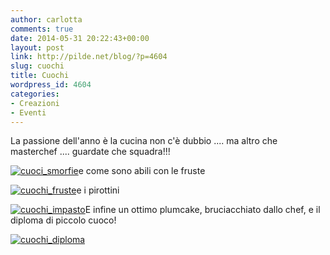 ```yaml
---
author: carlotta
comments: true
date: 2014-05-31 20:22:43+00:00
layout: post
link: http://pilde.net/blog/?p=4604
slug: cuochi
title: Cuochi
wordpress_id: 4604
categories:
- Creazioni
- Eventi
---
```


La passione dell'anno è la cucina non c'è dubbio .... ma altro che masterchef .... guardate che squadra!!!

[![cuoci_smorfie](http://pilde.net/blog/wp-content/uploads/2014/06/cuoci_smorfie.jpg)](http://pilde.net/blog/wp-content/uploads/2014/06/cuoci_smorfie.jpg)e come sono abili con le fruste

[![cuochi_fruste](http://pilde.net/blog/wp-content/uploads/2014/06/cuochi_fruste.jpg)](http://pilde.net/blog/wp-content/uploads/2014/06/cuochi_fruste.jpg)e i pirottini

[![cuochi_impasto](http://pilde.net/blog/wp-content/uploads/2014/06/cuochi_impasto.jpg)](http://pilde.net/blog/wp-content/uploads/2014/06/cuochi_impasto.jpg)E infine un ottimo plumcake, bruciacchiato dallo chef, e il diploma di piccolo cuoco!

[![cuochi_diploma](http://pilde.net/blog/wp-content/uploads/2014/06/cuochi_diploma.jpg)](http://pilde.net/blog/wp-content/uploads/2014/06/cuochi_diploma.jpg)

